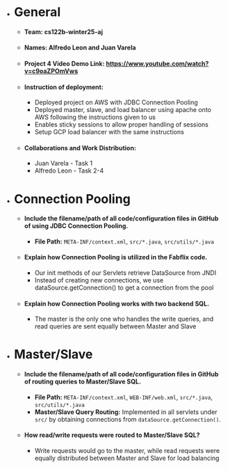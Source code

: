 - # General
    - #### Team: cs122b-winter25-aj

    - #### Names: Alfredo Leon and Juan Varela

    - #### Project 4 Video Demo Link: https://www.youtube.com/watch?v=c9oaZPOmVws

    - #### Instruction of deployment:
      - Deployed project on AWS with JDBC Connection Pooling
      - Deployed master, slave, and load balancer using apache onto AWS following the instructions given to us
      - Enables sticky sessions to allow proper handling of sessions
      - Setup GCP load balancer with the same instructions

    - #### Collaborations and Work Distribution:
      - Juan Varela - Task 1
      - Alfredo Leon - Task 2-4


- # Connection Pooling
    - #### Include the filename/path of all code/configuration files in GitHub of using JDBC Connection Pooling.
      - **File Path:** `META-INF/context.xml`, `src/*.java`, `src/utils/*.java`

    - #### Explain how Connection Pooling is utilized in the Fabflix code.
      - Our init methods of our Servlets retrieve DataSource from JNDI
      - Instead of creating new connections, we use dataSource.getConnection() to get a connection from the pool

    - #### Explain how Connection Pooling works with two backend SQL.
      - The master is the only one who handles the write queries, and read queries are sent equally between Master and Slave


- # Master/Slave
    - #### Include the filename/path of all code/configuration files in GitHub of routing queries to Master/Slave SQL.
      - **File Path:** `META-INF/context.xml`, `WEB-INF/web.xml`, `src/*.java`, `src/utils/*.java`
      - **Master/Slave Query Routing:** Implemented in all servlets under `src/` by obtaining connections from `dataSource.getConnection()`.

    - #### How read/write requests were routed to Master/Slave SQL?
      - Write requests would go to the master, while read requests were equally distributed between Master and Slave for load balancing 